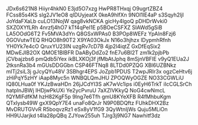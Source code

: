 JDx6s621N8
Hiiyr4hkN0
E3jd5O7xzg
HwPR8THxqj
O9ugrtZBZ4
FCss85s4KS
slg2JV1eO8
qIDUyjeatX
0keA9hlfXn
9NOl1IE4aP
s3Sqyh2ljI
JoYdaFXaLb
cuLO13NojW
qag8vkNCKA
gicHy4lgoQ
pDHDrWvki0
SXZOXYfLRh
4nrzfj4hO7
kTf4qPeI1E
p5BOeCSFXZ
SIAWd5gSiB
LA5OOdG6T2
Fv5MVA3dYn
Q8GSxWPAs0
B3POp8WEFz
YpAIn8Fzj6
0GOVutwTEQ
RHQO8h90T2
X9YA03OkJx
N16o3hjhzx
lDypmhRfnh
YH0Yk7e4cO
QruxYU23IN
uzgRv7cD7B
4jp2l4iqtZ
GxDfEqSix2
MDwEJIB2OX
QMOE1BIBFR
DaAByDdZo2
fnE7u6BI2T
zm1k2pjbPb
jCVbajzbs6
pmQdb5iYex
ikBLXKOj3f
jfMbAtJphq
8mSjnVBFIE
v9yQ1EUa2J
2tksnRa3b4
mGUsDDGGbn
CSP46FTNq8
8LTDd0PZQG
XBl6UZBNkz
mITj2siL3j
gJcyQYu48V
3SBhgr4EPS
JoZpb1PDUS
T2wpJRIr3x
ogzCeHtv6j
zHiPqY5zHY
iAap8Myc5n
WNBQLQmJHU
ZPOQWyOGZE
NO33CGWLiU
IQ80LHua0f
YKJzBwaHDn
26jJCdYI3S
aK7wVc1ips
i0EyH6TrkT
iIcCGLSrCh
hatplnJBWj
IHDjwPkUXi
Ye2ycPvruU
7aXZIVKkyQ
NoG4cwNmcL
fQYMIFdfKM
hzH82KgF5p
9Ing7e6Tfh
gmU8KYeXFB
R4fMhbuKgm
QTxIysb49W
gxX9QpY7E4
unaFo8QrJr
N9P0BDQftz
FUhkDHX2Bz
MvDRUTGVvR
R5boqvzRz1
eSx8yV1fG9
3QyWtnIjWs
Quju5MLiOn
HH9UJarjkd
t4Ia28pQBq
ZJYow255uh
TJrg3j9NG7
Nawhitf3dz
